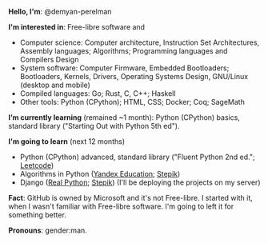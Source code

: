 **Hello, I'm**: @demyan-perelman

**I'm interested in**: Free-libre software and
- Computer science: Computer architecture, Instruction Set Architectures, Assembly languages; Algorithms; Programming languages and Compilers Design
- System software: Computer Firmware, Embedded Bootloaders; Bootloaders, Kernels, Drivers, Operating Systems Design, GNU/Linux (desktop and mobile)
- Compiled languages: Go; Rust, C, C++; Haskell
- Other tools: Python (CPython); HTML, CSS; Docker; Coq; SageMath

**I’m currently learning** (remained ~1 month): Python (CPython) basics, standard library ("Starting Out with Python 5th ed").

**I'm going to learn** (next 12 months)
- Python (CPython) advanced, standard library ("Fluent Python 2nd ed."; [Leetcode](https://leetcode.com/))
- Algorithms in Python ([Yandex Education](https://education.yandex.ru/handbook/algorithms/); [Stepik](https://stepik.org/course/57382/promo/))
- Django ([Real Python](https://realpython.com/learning-paths/django-web-development/); [Stepik](https://stepik.org/course/174634/promo/)) (I'll be deploying the projects on my server)

**Fact**: GitHub is owned by Microsoft and it's not Free-libre. I started with it, when I wasn't familiar with Free-libre software. I'm going to left it for something better.  

**Pronouns**: gender:man.

<!---
demyan-perelman/demyan-perelman is a special repository because its `README.md` (this file) appears on your GitHub profile.
--->
